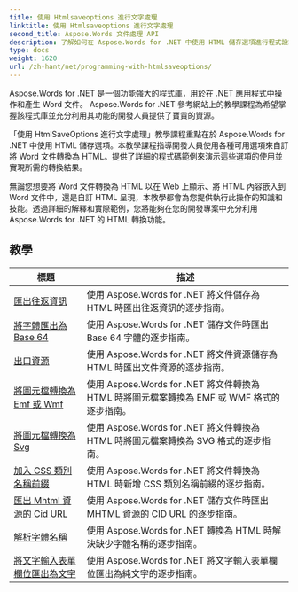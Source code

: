 ```yaml
---
title: 使用 Htmlsaveoptions 進行文字處理
linktitle: 使用 Htmlsaveoptions 進行文字處理
second_title: Aspose.Words 文件處理 API
description: 了解如何在 Aspose.Words for .NET 中使用 HTML 儲存選項進行程式設計。輕鬆將 Word 文件轉換為 HTML，同時保留格式和內容。
type: docs
weight: 1620
url: /zh-hant/net/programming-with-htmlsaveoptions/
---
```

Aspose.Words for .NET 是一個功能強大的程式庫，用於在 .NET 應用程式中操作和產生 Word 文件。 Aspose.Words for .NET 參考網站上的教學課程為希望掌握該程式庫並充分利用其功能的開發人員提供了寶貴的資源。

「使用 HtmlSaveOptions 進行文字處理」教學課程重點在於 Aspose.Words for .NET 中使用 HTML 儲存選項。本教學課程指導開發人員使用各種可用選項來自訂將 Word 文件轉換為 HTML。提供了詳細的程式碼範例來演示這些選項的使用並實現所需的轉換結果。

無論您想要將 Word 文件轉換為 HTML 以在 Web 上顯示、將 HTML 內容嵌入到 Word 文件中，還是自訂 HTML 呈現，本教學都會為您提供執行此操作的知識和技能。透過詳細的解釋和實際範例，您將能夠在您的開發專案中充分利用 Aspose.Words for .NET 的 HTML 轉換功能。

 ## 教學
| 標題 | 描述 |
| --- | --- |
| [匯出往返資訊](./export-roundtrip-information/) | 使用 Aspose.Words for .NET 將文件儲存為 HTML 時匯出往返資訊的逐步指南。 |
| [將字體匯出為 Base 64](./export-fonts-as-base-64/) | 使用 Aspose.Words for .NET 儲存文件時匯出 Base 64 字體的逐步指南。 |
| [出口資源](./export-resources/) | 使用 Aspose.Words for .NET 將文件資源儲存為 HTML 時匯出文件資源的逐步指南。 |
| [將圖元檔轉換為 Emf 或 Wmf](./convert-metafiles-to-emf-or-wmf/) | 使用 Aspose.Words for .NET 將文件轉換為 HTML 時將圖元檔案轉換為 EMF 或 WMF 格式的逐步指南。 |
| [將圖元檔轉換為 Svg](./convert-metafiles-to-svg/) | 使用 Aspose.Words for .NET 將文件轉換為 HTML 時將圖元檔案轉換為 SVG 格式的逐步指南。 |
| [加入 CSS 類別名稱前綴](./add-css-class-name-prefix/) | 使用 Aspose.Words for .NET 將文件轉換為 HTML 時新增 CSS 類別名稱前綴的逐步指南。 |
| [匯出 Mhtml 資源的 Cid URL](./export-cid-urls-for-mhtml-resources/) | 使用 Aspose.Words for .NET 儲存文件時匯出 MHTML 資源的 CID URL 的逐步指南。 |
| [解析字體名稱](./resolve-font-names/) | 使用 Aspose.Words for .NET 轉換為 HTML 時解決缺少字體名稱的逐步指南。 |
| [將文字輸入表單欄位匯出為文字](./export-text-input-form-field-as-text/) | 使用 Aspose.Words for .NET 將文字輸入表單欄位匯出為純文字的逐步指南。 |